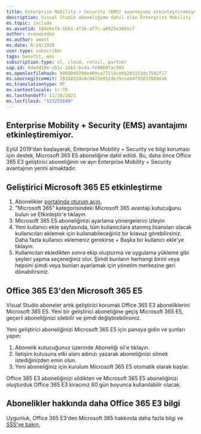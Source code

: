 ```yaml
---
title: Enterprise Mobility + Security (EMS) avantajımı etkinleştiremiyor
description: Visual Studio aboneliğime dahil olan Enterprise Mobility + Security (EMS) avantajımı Visual Studio miyim?
ms.topic: include
ms.assetid: 104e6ef4-5bb1-4f26-af7c-a6925e3665c7
author: evanwindom
ms.author: amast
ms.date: 8/14/2020
user.type: subscriber
tags: benefit, ems
subscription.type: vl, cloud, retail, partner
sap.id: 8dedd10e-cb1c-2eb1-bcda-fe00b07ac903
ms.openlocfilehash: b0680d970de409ca77214cebb203153dc7502f17
ms.sourcegitcommit: 28168514c0c9472e852de35cceb4f95837669da6
ms.translationtype: MT
ms.contentlocale: tr-TR
ms.lasthandoff: 11/30/2021
ms.locfileid: "133255699"
---
```

## <a name="im-unable-to-activate-my-enterprise-mobility--security-ems-benefit"></a>Enterprise Mobility + Security (EMS) avantajımı etkinleştiremiyor.

Eylül 2019'dan başlayarak, Enterprise Mobility + Security ve bilgi koruması için destek, Microsoft 365 E5 aboneliğine dahil edildi. Bu, daha önce Office 365 E3 geliştirici aboneliğinin ve ayrı Enterprise Mobility + Security avantajının yerini almaktadır. 

## <a name="activate-microsoft-365-e5-developer-subscription"></a>Geliştirici Microsoft 365 E5 etkinleştirme  

1. Abonelikler [portalında oturum açın.](https://my.visualstudio.com/benefits) 
1. "Microsoft 365" kategorisindeki Microsoft 365 avantajı kutucuğunu bulun ve Etkinleştir'e tıklayın. 
1. Microsoft 365 E5 aboneliğinizi ayarlama yönergelerini izleyin 
1. Yeni kullanıcı ekle sayfasında, tüm kullanıcılara atanmış lisansları olacak kullanıcıları eklemek için kullanabileceğiniz bir kılavuz görebilirsiniz. Daha fazla kullanıcı eklemeniz gerekirse + Başka bir kullanıcı ekle'ye tıklayın. 
1. Kullanıcıları ekledikten sonra ekip oluşturma ve uygulama yükleme gibi şeyleri yapma seçeneğiniz olur. Şimdi bunların herhangi birini veya hepsini şimdi veya bunları ayarlamak için yönetim merkezine geri dönabilirsiniz. 

## <a name="migrate-from-office-365-e3-to-microsoft-365-e5"></a>Office 365 E3'den Microsoft 365 E5 

Visual Studio aboneler artık geliştirici korumalı Office 365 E3 aboneliklerini Microsoft 365 E5. Yeni bir geliştirici aboneliğine geçiş Microsoft 365 E5, geçerli aboneliğinizi silebilir ve şimdi değiştirebilirsiniz. 

Yeni geliştirici aboneliğinizi Microsoft 365 E5 için panoya gidin ve şunları yapın: 
1. Abonelik kutucuğunuz üzerinde Aboneliği sil'e tıklayın. 
1. İletişim kutusuna etki alanı adınızı yazarak aboneliğinizi silmek istediğinizden emin olun. 
1. Yeni aboneliğiniz için kurulum Microsoft 365 E5 otomatik olarak başlar. 

Office 365 E3 aboneliğinizi sildikten ve Microsoft 365 E5 aboneliğinizi oluşturduk Office 365 E3 kiracınız 60 gün boyunca kullanılabilir olacak. 

## <a name="more-information-about-office-365-e3-subscriptions"></a>Abonelikler hakkında daha Office 365 E3 bilgi

Uygunluk, Office 365 E3'den Microsoft 365 hakkında daha fazla bilgi ve [SSS'ye bakın.](https://docs.microsoft.com/visualstudio/subscriptions/vs-m365)  